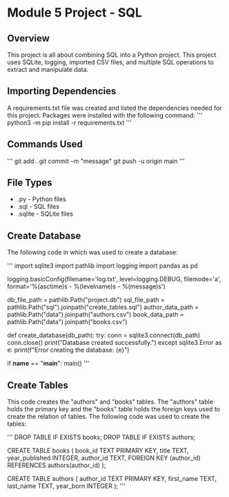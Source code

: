# Module 5 Project - SQL

## Overview
This project is all about combining SQL into a Python project. This project uses SQLite, logging, imported CSV files, and multiple SQL operations to extract and manipulate data.

## Importing Dependencies
A requirements.txt file was created and listed the dependencies needed for this project. 
Packages were installed with the following command:
'''
python3 -m pip install -r requirements.txt
'''

## Commands Used 
'''
git add . 
git commit -m "message"
git push -u origin main
'''

## File Types
* .py - Python files
* .sql - SQL files
* .sqlite - SQLite files

## Create Database
The following code in which was used to create a database:

'''
import sqlite3
import pathlib
import logging
import pandas as pd

logging.basicConfig(filename='log.txt', level=logging.DEBUG, filemode='a', format='%(asctime)s - %(levelname)s - %(message)s')

db_file_path = pathlib.Path("project.db")
sql_file_path = pathlib.Path("sql").joinpath("create_tables.sql")
author_data_path = pathlib.Path("data").joinpath("authors.csv")
book_data_path = pathlib.Path("data").joinpath("books.csv")

def create_database(db_path):
    try:
        conn = sqlite3.connect(db_path)
        conn.close()
        print("Database created successfully.")
    except sqlite3.Error as e:
        print(f"Error creating the database: {e}")

if __name__ == "__main__":
    main()
'''


## Create Tables 
This code creates the "authors" and "books" tables. The "authors" table holds the primary key and the "books" table holds the foreign keys used to create the relation of tables. The following code was used to create the tables:

'''
DROP TABLE IF EXISTS books;
DROP TABLE IF EXISTS authors;

CREATE TABLE books (
    book_id TEXT PRIMARY KEY,
    title TEXT,
    year_published INTEGER,
    author_id TEXT,
    FOREIGN KEY (author_id) REFERENCES authors(author_id)
);

CREATE TABLE authors (
    author_id TEXT PRIMARY KEY,
    first_name TEXT,
    last_name TEXT,
    year_born INTEGER
);
'''

